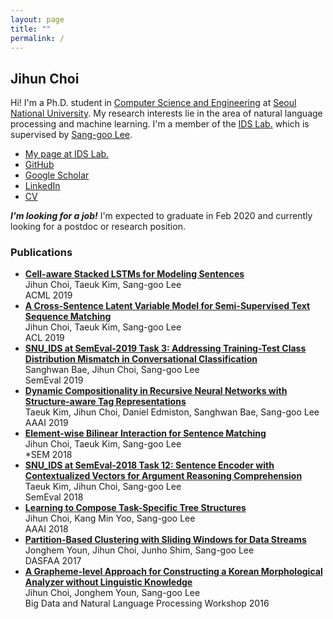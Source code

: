 ```yaml
---
layout: page
title: ""
permalink: /
---
```


## Jihun Choi
Hi! I'm a Ph.D. student in [Computer Science and Engineering](https://cse.snu.ac.kr/) at [Seoul National University](http://snu.ac.kr/).
My research interests lie in the area of natural language processing and machine learning.
I'm a member of the [IDS Lab.](http://ids.snu.ac.kr) which is supervised by [Sang-goo Lee](http://ids.snu.ac.kr/site/members/M_Sang-goo_Lee.html).

- [My page at IDS Lab.](http://ids.snu.ac.kr/site/members/M_Jihun_Choi.html)
- [GitHub](https://github.com/jihunchoi)
- [Google Scholar](https://scholar.google.com/citations?user=ni9rA8sAAAAJ)
- [LinkedIn](https://www.linkedin.com/in/jihun-choi/)
- [CV](/files/cv.pdf)

***I'm looking for a job!***
I'm expected to graduate in Feb 2020 and currently looking for a postdoc or research position.

### Publications
- [**Cell-aware Stacked LSTMs for Modeling Sentences**](https://arxiv.org/abs/1809.02279)  
  Jihun Choi, Taeuk Kim, Sang-goo Lee  
  ACML 2019
- [**A Cross-Sentence Latent Variable Model for Semi-Supervised Text Sequence Matching**](https://arxiv.org/abs/1906.01343)  
  Jihun Choi, Taeuk Kim, Sang-goo Lee  
  ACL 2019
- [**SNU_IDS at SemEval-2019 Task 3: Addressing Training-Test Class Distribution Mismatch in Conversational Classification**](https://arxiv.org/abs/1903.02163)  
  Sanghwan Bae, Jihun Choi, Sang-goo Lee  
  SemEval 2019
- [**Dynamic Compositionality in Recursive Neural Networks with Structure-aware Tag Representations**](https://arxiv.org/abs/1809.02286)  
  Taeuk Kim, Jihun Choi, Daniel Edmiston, Sanghwan Bae, Sang-goo Lee  
  AAAI 2019
- [**Element-wise Bilinear Interaction for Sentence Matching**](https://www.aclweb.org/anthology/papers/S/S18/S18-2012/)  
  Jihun Choi, Taeuk Kim, Sang-goo Lee  
  \*SEM 2018
- [**SNU_IDS at SemEval-2018 Task 12: Sentence Encoder with Contextualized Vectors for Argument Reasoning Comprehension**](https://arxiv.org/abs/1805.07049)  
  Taeuk Kim, Jihun Choi, Sang-goo Lee  
  SemEval 2018
- [**Learning to Compose Task-Specific Tree Structures**](https://arxiv.org/abs/1707.02786)  
  Jihun Choi, Kang Min Yoo, Sang-goo Lee  
  AAAI 2018
- [**Partition-Based Clustering with Sliding Windows for Data Streams**](https://link.springer.com/chapter/10.1007/978-3-319-55699-4_18)  
  Jonghem Youn, Jihun Choi, Junho Shim, Sang-goo Lee  
  DASFAA 2017
- [**A Grapheme-level Approach for Constructing a Korean Morphological Analyzer without Linguistic Knowledge**](/files/2016_grapheme_level_korean_morp_analyzer.pdf)  
  Jihun Choi, Jonghem Youn, Sang-goo Lee  
  Big Data and Natural Language Processing Workshop 2016
